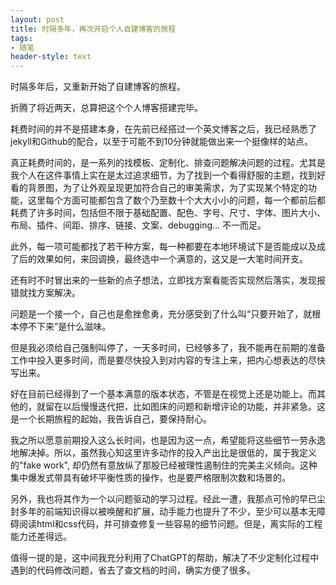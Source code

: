 ```yaml
---
layout: post
title: 时隔多年，再次开启个人自建博客的旅程
tags: 
- 随笔
header-style: text
---
```

时隔多年后，又重新开始了自建博客的旅程。

折腾了将近两天，总算把这个个人博客搭建完毕。

耗费时间的并不是搭建本身，在先前已经搭过一个英文博客之后，我已经熟悉了jekyll和Github的配合，以至于可能不到10分钟就能做出来一个挺像样的站点。

真正耗费时间的，是一系列的找模板、定制化、排查问题解决问题的过程。尤其是我个人在这件事情上实在是太过追求细节，为了找到一个看得舒服的主题，找到好看的背景图，为了让外观呈现更加符合自己的审美需求，为了实现某个特定的功能，这里每个方面可能都包含了数个乃至数十个大大小小的问题，每一个都前后都耗费了许多时间，包括但不限于基础配置、配色、字号、尺寸、字体、图片大小、布局、插件、间距、排序、链接、文案、debugging... 不一而足。

此外，每一项可能都找了若干种方案，每一种都要在本地环境试下是否能成以及成了后的效果如何，来回调换，最终选中一个满意的，这又是一大笔时间开支。

还有时不时冒出来的一些新的点子想法，立即找方案看能否实现然后落实，发现报错就找方案解决。

问题是一个接一个，自己也是愈挫愈勇，充分感受到了什么叫“只要开始了，就根本停不下来”是什么滋味。

但是我必须给自己强制叫停了，一天多时间，已经够多了，我不能再在前期的准备工作中投入更多时间，而是要尽快投入到对内容的专注上来，把内心想表达的尽快写出来。

好在目前已经得到了一个基本满意的版本状态，不管是在视觉上还是功能上。而其他的，就留在以后慢慢迭代把，比如图床的问题和新增评论的功能，并非紧急。这是一个长期旅程的起始，我告诉自己，要保持耐心。

我之所以愿意前期投入这么长时间，也是因为这一点，希望能将这些细节一劳永逸地解决掉。所以，虽然我心知这里许多动作的投入产出比是很低的，属于我定义的"fake work", 却仍然有意放纵了那股已经被理性遏制住的完美主义倾向。这种集中爆发式带具有破坏平衡性质的操作，也是要严格限制次数和场景的。

另外，我也将其作为一个以问题驱动的学习过程。经此一遭，我那点可怜的早已尘封多年的前端知识得以被唤醒和扩展，动手能力也提升了不少，至少可以基本无障碍阅读html和css代码，并可排查修复一些容易的细节问题。但是，离实际的工程能力还差得远。

值得一提的是，这中间我充分利用了ChatGPT的帮助，解决了不少定制化过程中遇到的代码修改问题，省去了查文档的时间，确实方便了很多。